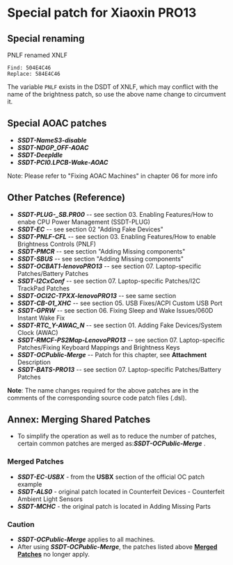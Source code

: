 # Special patch for Xiaoxin PRO13

## Special renaming

PNLF renamed XNLF

```text
Find: 504E4C46
Replace: 584E4C46
```

The variable `PNLF` exists in the DSDT of XNLF, which may conflict with the name of the brightness patch, so use the above name change to circumvent it.

## Special AOAC patches

- ***SSDT-NameS3-disable*** 
- ***SSDT-NDGP_OFF-AOAC***
- ***SSDT-DeepIdle***
- ***SSDT-PCI0.LPCB-Wake-AOAC***

Note: Please refer to "Fixing AOAC Machines" in chapter 06 for more info

## Other Patches (Reference)

- ***SSDT-PLUG-_SB.PR00*** -- see section 03. Enabling Features/How to enabe CPU Power Management (SSDT-PLUG)
- ***SSDT-EC*** -- see section 02 "Adding Fake Devices"
- ***SSDT-PNLF-CFL*** -- see section 03. Enabling Features/How to enable Brightness Controls (PNLF) 
- ***SSDT-PMCR*** -- see section "Adding Missing components"
- ***SSDT-SBUS*** -- see section "Adding Missing components"
- ***SSDT-OCBAT1-lenovoPRO13*** -- see section 07. Laptop-specific Patches/Battery Patches
- ***SSDT-I2CxConf*** -- see section 07. Laptop-specific Patches/I2C TrackPad Patches
- ***SSDT-OCI2C-TPXX-lenovoPRO13*** -- see same section
- ***SSDT-CB-01_XHC*** -- see section 05. USB Fixes/ACPI Custom USB Port
- ***SSDT-GPRW*** -- see section 06. Fixing Sleep and Wake Issues/060D Instant Wake Fix
- ***SSDT-RTC_Y-AWAC_N*** -- see section 01. Adding Fake Devices/System Clock (AWAC)
- ***SSDT-RMCF-PS2Map-LenovoPRO13*** -- see section 07. Laptop-specific Patches/Fixing Keyboard Mappings and Brightness Keys
- ***SSDT-OCPublic-Merge*** -- Patch for this chapter, see **Attachment** Description
- ***SSDT-BATS-PRO13*** -- see section 07. Laptop-specific Patches/Battery Patches

**Note**: The name changes required for the above patches are in the comments of the corresponding source code patch files (.dsl).

## Annex: Merging Shared Patches

- To simplify the operation as well as to reduce the number of patches, certain common patches are merged as:***SSDT-OCPublic-Merge*** .

### Merged Patches

- ***SSDT-EC-USBX*** - from the **USBX** section of the official OC patch example
- ***SSDT-ALS0*** - original patch located in Counterfeit Devices - Counterfeit Ambient Light Sensors
- ***SSDT-MCHC*** - the original patch is located in Adding Missing Parts

### Caution

- ***SSDT-OCPublic-Merge*** applies to all machines.
- After using ***SSDT-OCPublic-Merge***, the patches listed above **<u>Merged Patches</u>** no longer apply.
